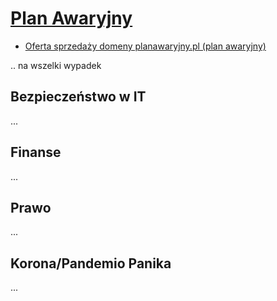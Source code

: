 # [Plan Awaryjny](https://www.planawaryjny.pl/)


+ [Oferta sprzedaży domeny planawaryjny.pl (plan awaryjny)](https://premium.pl/planawaryjny.pl)

.. na wszelki wypadek


## Bezpieczeństwo w IT
...

## Finanse
...


## Prawo
...


## Korona/Pandemio Panika


...

